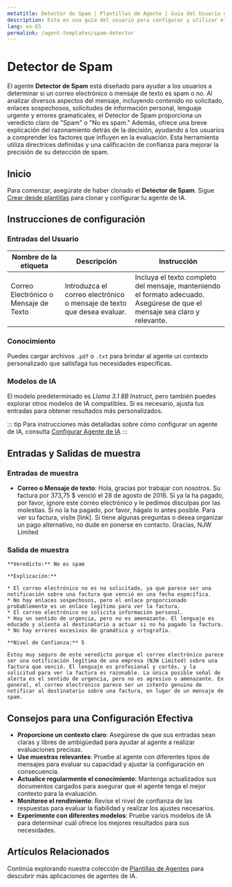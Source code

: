 ```yaml
---
metatitle: Detector de Spam | Plantillas de Agente | Guía del Usuario de FabriXAI
description: Esta es una guía del usuario para configurar y utilizar el agente de IA Detector de Spam para identificar mensajes no deseados de manera eficiente.
lang: es-ES
permalink: /agent-templates/spam-detector
---
```


# Detector de Spam

El agente **Detector de Spam** está diseñado para ayudar a los usuarios a determinar si un correo electrónico o mensaje de texto es spam o no. Al analizar diversos aspectos del mensaje, incluyendo contenido no solicitado, enlaces sospechosos, solicitudes de información personal, lenguaje urgente y errores gramaticales, el Detector de Spam proporciona un veredicto claro de "Spam" o "No es spam." Además, ofrece una breve explicación del razonamiento detrás de la decisión, ayudando a los usuarios a comprender los factores que influyen en la evaluación. Esta herramienta utiliza directrices definidas y una calificación de confianza para mejorar la precisión de su detección de spam.

## Inicio

Para comenzar, asegúrate de haber clonado el **Detector de Spam**. Sigue [Crear desde plantillas](/es/create-from-templates/) para clonar y configurar tu agente de IA.

## Instrucciones de configuración

### Entradas del Usuario

| Nombre de la etiqueta                 | Descripción                                                       | Instrucción                                                                                          |
|---------------------------------------|-------------------------------------------------------------------|------------------------------------------------------------------------------------------------------|
| Correo Electrónico o Mensaje de Texto | Introduzca el correo electrónico o mensaje de texto que desea evaluar. | Incluya el texto completo del mensaje, manteniendo el formato adecuado. Asegúrese de que el mensaje sea claro y relevante. |

### Conocimiento

Puedes cargar archivos `.pdf` o `.txt` para brindar al agente un contexto personalizado que satisfaga tus necesidades específicas.

### Modelos de IA

El modelo predeterminado es *Llama 3.1 8B Instruct*, pero también puedes explorar otros modelos de IA compatibles. Si es necesario, ajusta tus entradas para obtener resultados más personalizados.

::: tip
Para instrucciones más detalladas sobre cómo configurar un agente de IA, consulta [Configurar Agente de IA](/en-us/configurar-ai-agent/)
:::

## Entradas y Salidas de muestra

### Entradas de muestra

- **Correo o Mensaje de texto**: Hola, gracias por trabajar con nosotros. Su factura por 373,75 $ venció el 28 de agosto de 2016. Si ya la ha pagado, por favor, ignore este correo electrónico y le pedimos disculpas por las molestias. Si no la ha pagado, por favor, hágalo lo antes posible. Para ver su factura, visite [link]. Si tiene algunas preguntas o desea organizar un pago alternativo, no dude en ponerse en contacto. Gracias, NJW Limited

### Salida de muestra

```
**Veredicto:** No es spam

**Explicación:**

* El correo electrónico no es no solicitado, ya que parece ser una notificación sobre una factura que venció en una fecha específica.
* No hay enlaces sospechosos, pero el enlace proporcionado probablemente es un enlace legítimo para ver la factura.
* El correo electrónico no solicita información personal.
* Hay un sentido de urgencia, pero no es amenazante. El lenguaje es educado y alienta al destinatario a actuar si no ha pagado la factura.
* No hay errores excesivos de gramática y ortografía.

**Nivel de Confianza:** 5

Estoy muy seguro de este veredicto porque el correo electrónico parece ser una notificación legítima de una empresa (NJW Limited) sobre una factura que venció. El lenguaje es profesional y cortés, y la solicitud para ver la factura es razonable. La única posible señal de alerta es el sentido de urgencia, pero no es agresivo o amenazante. En general, el correo electrónico parece ser un intento genuino de notificar al destinatario sobre una factura, en lugar de un mensaje de spam.
```

## Consejos para una Configuración Efectiva

- **Proporcione un contexto claro**: Asegúrese de que sus entradas sean claras y libres de ambigüedad para ayudar al agente a realizar evaluaciones precisas.
- **Use muestras relevantes**: Pruebe al agente con diferentes tipos de mensajes para evaluar su capacidad y ajustar la configuración en consecuencia.
- **Actualice regularmente el conocimiento**: Mantenga actualizados sus documentos cargados para asegurar que el agente tenga el mejor contexto para la evaluación.
- **Monitoree el rendimiento**: Revise el nivel de confianza de las respuestas para evaluar la fiabilidad y realizar los ajustes necesarios.
- **Experimente con diferentes modelos**: Pruebe varios modelos de IA para determinar cuál ofrece los mejores resultados para sus necesidades.

## Artículos Relacionados
Continúa explorando nuestra colección de [Plantillas de Agentes](/en-us/agent-templates/) para descubrir más aplicaciones de agentes de IA.